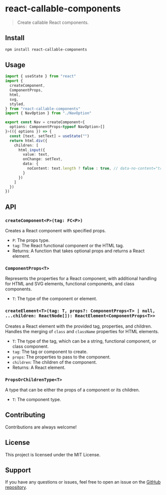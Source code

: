 # react-callable-components

> Create callable React components.

## Install

```sh
npm install react-callable-components
```

## Usage

```ts
import { useState } from "react"
import { 
  createComponent,
  ComponentProps,
  html,
  svg,
  styled,
} from "react-callable-components"
import { NavOption } from "./NavOption"

export const Nav = createComponent<{
  options: ComponentProps<typeof NavOption>[]
}>(({ options }) => {
  const [text, setText] = useState("")
  return html.div({
    children: [
      html.input({
        value: text,
        onChange: setText,
        data: {
          noContent: text.length ? false : true, // data-no-content="true"
        }
      })
    ]
  })
})
```

## API

### `createComponent<P>(tag: FC<P>)`

Creates a React component with specified props.

- `P`: The props type.
- `tag`: The React functional component or the HTML tag.
- Returns: A function that takes optional props and returns a React element.

### `ComponentProps<T>`

Represents the properties for a React component, with additional handling for HTML and SVG elements, functional components, and class components.

- `T`: The type of the component or element.

### `createElement<T>(tag: T, props?: ComponentProps<T> | null, ...children: ReactNode[]): ReactElement<ComponentProps<T>>`

Creates a React element with the provided tag, properties, and children. Handles the merging of `class` and `className` properties for HTML elements.

- `T`: The type of the tag, which can be a string, functional component, or class component.
- `tag`: The tag or component to create.
- `props`: The properties to pass to the component.
- `children`: The children of the component.
- Returns: A React element.

### `PropsOrChildrenType<T>`

A type that can be either the props of a component or its children.

- `T`: The component type.

## Contributing

Contributions are always welcome!

## License

This project is licensed under the MIT License.

## Support

If you have any questions or issues, feel free to open an issue on the [GitHub repository](https://github.com/jackrobertscott/react-callable-components).

